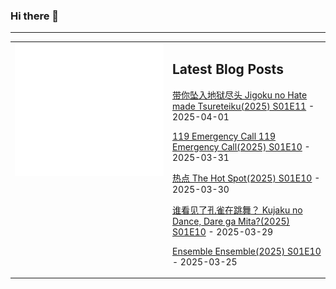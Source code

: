 ### Hi there 👋

<!--
**etng/etng** is a ✨ _special_ ✨ repository because its `README.md` (this file) appears on your GitHub profile.

Here are some ideas to get you started:

- 🔭 I’m currently working on ...
- 🌱 I’m currently learning ...
- 👯 I’m looking to collaborate on ...
- 🤔 I’m looking for help with ...
- 💬 Ask me about ...
- 📫 How to reach me: ...
- 😄 Pronouns: ...
- ⚡ Fun fact: ...
-->


---

<table>
<tr>
<td valign="top" width="50%">
<img src="metrics.svg" alt="Metric" />
</td>
<td valign="top" width="50%">

## Latest Blog Posts
<!-- blog start -->
[带你坠入地狱尽头 Jigoku no Hate made Tsureteiku(2025) S01E11](http://www.fanxinzhui.com/rr/2608#S01E11) - 2025-04-01

[119 Emergency Call 119 Emergency Call(2025) S01E10](http://www.fanxinzhui.com/rr/2603#S01E10) - 2025-03-31

[热点 The Hot Spot(2025) S01E10](http://www.fanxinzhui.com/rr/2607#S01E10) - 2025-03-30

[谁看见了孔雀在跳舞？ Kujaku no Dance, Dare ga Mita?(2025) S01E10](http://www.fanxinzhui.com/rr/2611#S01E10) - 2025-03-29

[Ensemble Ensemble(2025) S01E10](http://www.fanxinzhui.com/rr/2609#S01E10) - 2025-03-25
<!-- blog end -->

</td></tr></table>

